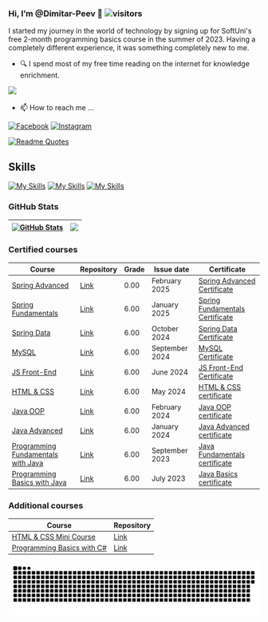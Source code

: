 ### Hi, I’m @Dimitar-Peev 👋   ![visitors](https://komarev.com/ghpvc/?username=Dimitar-Peev)
I started my journey in the world of technology by signing up for SoftUni's free 2-month programming basics course in the summer of 2023. Having a completely different experience, it was something completely new to me. 
 - 🔍 I spend most of my free time reading on the internet for knowledge enrichment. <br />
<p><img - align - "center" width = "610" src = "https://media0.giphy.com/media/qgQUggAC3Pfv687qPC/giphy.gif"></p>

- 📫 How to reach me ...

[![Facebook](https://img.shields.io/badge/-Facebook-00B2FF?style=flat-square&logo=Facebook&logoColor=white)](https://www.facebook.com/DimitarPeev87/)
[![Instagram](https://img.shields.io/badge/-Instagram-e4405f?style=flat-square&logo=Instagram&logoColor=white)](https://www.instagram.com/mctrix1987/) 

[![Readme Quotes](https://quotes-github-readme.vercel.app/api?quote=Code%20never%20lies,%20comments%20sometimes%20do.&author=Ron%20Jeffries&type=horizontal&theme=algolia)](https://github.com/piyushsuthar/github-readme-quotes)

## Skills
[![My Skills](https://skillicons.dev/icons?i=github,idea,java,regex,postman,mysql,maven,gradle,hibernate,spring&theme=light)](https://skillicons.dev)
[![My Skills](https://skillicons.dev/icons?i=vscode,html,css,js&theme=light)](https://skillicons.dev)
[![My Skills](https://skillicons.dev/icons?i=visualstudio,cs,cpp&theme=light)](https://skillicons.dev)

### GitHub Stats 
| <a href="#"><img align="center" src="https://github-readme-stats.vercel.app/api?username=Dimitar-Peev&show_icons=true&include_all_commits=true&hide_border=true" alt="GitHub Stats" /></a> | <a href="#"><img align="center" src="https://github-readme-stats.vercel.app/api/top-langs/?username=Dimitar-Peev&layout=compact&hide_border=true" /></a> |
| ------------- | ------------- |

### Certified courses

| Course        | Repository  | Grade | Issue date | Certificate |
| ------------- | ----------- | ----- | ---------- | ----------- |
| [Spring Advanced](https://softuni.bg/trainings/4844/spring-advanced-february-2025) | [Link](https://github.com/Dimitar-Peev/10.Spring-Advanced-February-2025) | 0.00 | February 2025 | [Spring Advanced Certificate](#) |
| [Spring Fundamentals](https://softuni.bg/trainings/4843/spring-fundamentals-january-2025) | [Link](https://github.com/Dimitar-Peev/09.Spring-Fundamentals-January-2025) | 6.00 | January 2025 | [Spring Fundamentals Certificate](https://softuni.bg/certificates/details/237642/c5e6e840) |
| [Spring Data](https://softuni.bg/trainings/4710/spring-data-october-2024) | [Link](https://github.com/Dimitar-Peev/08.SpringData-October-2024) | 6.00 | October 2024 | [Spring Data Certificate](https://softuni.bg/certificates/details/231159/c3fc389e) |
| [MySQL](https://softuni.bg/trainings/4709/mysql-september-2024) | [Link](https://github.com/Dimitar-Peev/07.MySQL-September-2024) | 6.00 | September 2024 | [MySQL Certificate](https://softuni.bg/certificates/details/226130/c2753768) |
| [JS Front-End](https://softuni.bg/trainings/4531/js-front-end-june-2024) | [Link](https://github.com/Dimitar-Peev/06.JS-Front-End-June-2024) | 6.00 | June 2024 | [JS Front-End Certificate](https://softuni.bg/certificates/details/223934/8e0c248e) |
| [HTML & CSS](https://softuni.bg/trainings/4528/html-and-css-may-2024) | [Link](https://github.com/Dimitar-Peev/05.HTML-CSS-May-2024) | 6.00 | May 2024 | [HTML & CSS certificate](https://softuni.bg/certificates/details/218511/e56af7e8) |
| [Java OOP](https://softuni.bg/trainings/4375/java-oop-february-2024) | [Link](https://github.com/Dimitar-Peev/04.Java-OOP-February-2024) | 6.00 | February 2024 | [Java OOP certificate](https://softuni.bg/certificates/details/211089/037198b7) |
| [Java Advanced](https://softuni.bg/trainings/4374/java-advanced-january-2024) | [Link](https://github.com/Dimitar-Peev/03.Java-Advanced-January-2024) | 6.00 | January 2024 | [Java Advanced certificate](https://softuni.bg/certificates/details/203408/e80b558b) |
| [Programming Fundamentals with Java](https://softuni.bg/trainings/4220/programming-fundamentals-with-java-september-2023) | [Link](https://github.com/Dimitar-Peev/02.PF-Java-September-2023) | 6.00 | September 2023 | [Java Fundamentals certificate](https://softuni.bg/certificates/details/195140/4b98aaf6) |
| [Programming Basics with Java](https://softuni.bg/trainings/4160/programming-basics-with-java-july-2023) | [Link](https://github.com/Dimitar-Peev/01.PB-Java-July-2023) | 6.00 | July 2023 | [Java Basics certificate](https://softuni.bg/certificates/details/182553/ca9a0a1d) |

### Additional courses

| Course        | Repository  | 
| ------------- | ----------- | 
| [HTML & CSS Mini Course](https://softuni.bg/trainings/2286/html-css-mini-course) | [Link](https://github.com/Dimitar-Peev/HTML-CSS-Mini-Course) | 
| [Programming Basics with C#](#) | [Link](https://github.com/Dimitar-Peev/Programming-Basics-with-C-Sharp) | 


<p align="center">
 <img width="1000" src="github-snake.svg" alt="snake"/>
</p>

<!---
Dimitar-Peev/Dimitar-Peev is a ✨ special ✨ repository because its `README.md` (this file) appears on your GitHub profile.
You can click the Preview link to take a look at your changes.
--->
